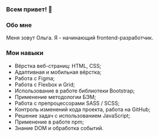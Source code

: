 ### Всем привет! 👋

### Обо мне

Меня зовут Ольга. Я - начинающий frontend-разработчик.

### Мои навыки

- Вёрстка веб-страниц: HTML, CSS;
- Адаптивная и мобильная вёрстка;
- Работа с Figma;
- Работа с Flexbox и Grid;
- Использование в работе библиотеки Bootstrap;
- Применение методологии БЭМ;
- Работа с препроцессорами SASS / SCSS;
- Контроль изменений кода проекта, работа на GitHub;
- Решение задач с использованием JavaScript;
- Применение в работе npm;
- Знание DOM и обработка событий.

